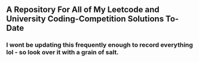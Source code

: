 ## A Repository For All of My Leetcode and University Coding-Competition Solutions To-Date

### I wont be updating this frequently enough to record everything lol - so look over it with a grain of salt.
